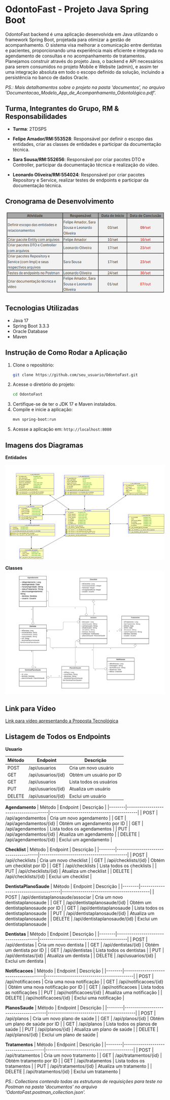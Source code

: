 # OdontoFast - Projeto Java Spring Boot
OdontoFast backend é uma aplicação desenvolvida em Java utilizando o framework Spring
Boot, projetada para otimizar a gestão de acompanhamento. O sistema visa melhorar a
comunicação entre dentistas e pacientes, proporcionando uma experiência mais eficiente e
integrada no agendamento de consultas e no acompanhamento de tratamentos. Planejamos
construir através do projeto Java, o backend e API necessários para serem consumidos no
projeto Mobile e Website (admin), e assim ter uma integração absoluta em todo o escopo
definido da solução, incluindo a persistência no banco de dados Oracle.

*PS.: Mais detalhamentos sobre o projeto na pasta 'documentos', no arquivo 'Documentacao_Modelo_App_de_Acompanhamento_Odontológico.pdf'.*


## **Turma, Integrantes do Grupo, RM & Responsabilidades**  
   - **Turma**: 2TDSPS

   - **Felipe Amador/RM:553528**: Responsável por definir o escopo das entidades, criar as classes de entidades e participar da documentação técnica.
   - **Sara Sousa/RM:552656**: Responsável por criar pacotes DTO e Controller, participar da documentação técnica e realização do vídeo.
   - **Leonardo Oliveira/RM:554024**: Responsável por criar pacotes Repository e Service, realizar testes de endpoints e participar da documentação técnica.

## **Cronograma de Desenvolvimento**
![Cronograma](images-readme/JavaCronogramaChallenge.png)

## Tecnologias Utilizadas
- Java 17
- Spring Boot 3.3.3
- Oracle Database
- Maven

## **Instrução de Como Rodar a Aplicação**  

   1. Clone o repositório:
      ```bash
      git clone https://github.com/seu_usuario/OdontoFast.git
      ```
   2. Acesse o diretório do projeto:
      ```bash
      cd OdontoFast
      ```
   3. Certifique-se de ter o JDK 17 e Maven instalados.
   4. Compile e inicie a aplicação:
      ```bash
      mvn spring-boot:run
      ```
   5. Acesse a aplicação em: `http://localhost:8080`

   ## **Imagens dos Diagramas**

   **Entidades**
  
   ![Diagrama de Entidades](images-readme/DiagramaEntidade.png)

   **Classes**
   ![Diagrama de Classes](images-readme/ClasseUML.png)

   ## **Link para Vídeo**  
   [Link para vídeo apresentando a Proposta Tecnológica](URL_do_video)

## **Listagem de Todos os Endpoints**  

**Usuario**
   
| Método | Endpoint                              | Descrição                                 |
|--------|---------------------------------------|-------------------------------------------|
| POST   | /api/usuarios                         | Cria um novo usuário                      |
| GET    | /api/usuarios/{id}                   | Obtém um usuário por ID                   |
| GET    | /api/usuarios                         | Lista todos os usuários                   |
| PUT    | /api/usuarios/{id}                   | Atualiza um usuário                       |
| DELETE | /api/usuarios/{id}                   | Exclui um usuário                         |

**Agendamento**
| Método | Endpoint                              | Descrição                                 |
   |--------|---------------------------------------|-------------------------------------------|
   | POST   | /api/agendamentos                      | Cria um novo agendamento                     |
   | GET    | /api/agendamentos/{id}                   | Obtém um agendamento por ID                   |
   | GET    | /api/agendamentos                        | Lista todos os agendamentos                 |
   | PUT    | /api/agendamentos/{id}                   | Atualiza um agendamento                      |
   | DELETE | /api/agendamentos/{id}                   | Exclui um agendamento                        |

**Checklist**
| Método | Endpoint                              | Descrição                                 |
   |--------|---------------------------------------|-------------------------------------------|
   | POST   | /api/checklists                       | Cria um novo checklist                     |
   | GET    | /api/checklists/{id}                   | Obtém um checklist por ID                   |
   | GET    | /api/checklists                         | Lista todos os checklists                    |
   | PUT    | /api/checklists/{id}                   | Atualiza um checklist                      |
   | DELETE | /api/checklists/{id}                   | Exclui um checklist                     |

   **DentistaPlanoSaude**
   | Método | Endpoint                              | Descrição                                 |
   |--------|---------------------------------------|-------------------------------------------|
   | POST   | /api/dentistaplanosaude/associar        | Cria um novo dentistaplanosaude                     |
   | GET    | /api/dentistaplanosaude/{id}            | Obtém um dentistaplanosaude por ID                   |
   | GET    | /api/dentistaplanosaude                 | Lista todos os dentistaplanosaude                  |
   | PUT    | /api/dentistaplanosaude/{id}            | Atualiza um dentistaplanosaude                      |
   | DELETE | /api/dentistaplanosaude/{id}            | Exclui um dentistaplanosaude                       |

   **Dentistas**
   | Método | Endpoint                              | Descrição                                 |
   |--------|---------------------------------------|-------------------------------------------|
   | POST   | /api/dentistas                         | Cria um novo dentista                     |
   | GET    | /api/dentistas/{id}                   | Obtém um dentista por ID                   |
   | GET    | /api/dentistas                      | Lista todos os dentistas                  |
   | PUT    | /api/dentistas/{id}                   | Atualiza um dentista                     |
   | DELETE | /api/usuarios/{id}                   | Exclui um dentista                        |

   **Notificacoes**
   | Método | Endpoint                              | Descrição                                 |
   |--------|---------------------------------------|-------------------------------------------|
   | POST   | /api/notificacoes                        | Cria uma nova notificação                   |
   | GET    | /api/notificacoes/{id}                   | Obtém uma nova notificação por ID                   |
   | GET    | /api/notificacoes                         | Lista todos as notificações                  |
   | PUT    | /api/notificacoes/{id}                   | Atualiza uma notificação                       |
   | DELETE | /api/notificacoes/{id}                   | Exclui uma notificação                        |

   **PlanosSaude**
   | Método | Endpoint                              | Descrição                                 |
   |--------|---------------------------------------|-------------------------------------------|
   | POST   | /api/planos                      | Cria um novo plano de saúde                    |
   | GET    | /api/planos/{id}                   | Obtém um plano de saúde por ID                   |
   | GET    | /api/planos                         | Lista todos os planos de saúde                  |
   | PUT    | /api/planos/{id}                   | Atualiza um plano de saúde                      |
   | DELETE | /api/planos/{id}                   | Exclui um plano de saúde                         |

   **Tratamentos**
   | Método | Endpoint                              | Descrição                                 |
   |--------|---------------------------------------|-------------------------------------------|
   | POST   | /api/tratamentos                         | Cria um novo tratamento                    |
   | GET    | /api/tratamentos/{id}                   | Obtém tratamento por ID                   |
   | GET    | /api/tratamentos                        | Lista todos os tratamentos                   |
   | PUT    | /api/tratamentos/{id}                   | Atualiza um tratamento                       |
   | DELETE | /api/tratamentos/{id}                   | Exclui um tratamento                       |

*PS.: Collections contendo todas as estruturas de requisições para teste no Postman na pasta 'documentos' no arquivo 'OdontoFast.postman_collection.json'.*
